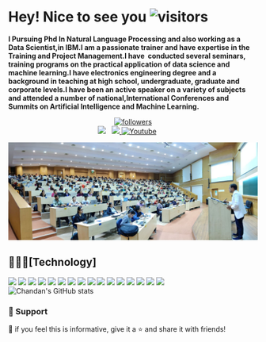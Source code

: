 # Hey! Nice to see you ![visitors](https://visitor-badge.glitch.me/badge?page_id=chandanverma07&left_color=green&right_color=red)

<p align="left">
<b>I Pursuing Phd In Natural Language Processing and also working as a Data Scientist,in IBM.I am a passionate trainer and have expertise in the Training and Project Management.I have  conducted several seminars, training programs on the practical application of data science and machine learning.I have electronics engineering degree and a background in teaching at high school, undergraduate, graduate and corporate levels.I have been an active speaker on a variety of subjects and attended a number of national,International Conferences and Summits on Artificial Intelligence and Machine Learning.</b>
</p>
<p align='center'>
  <a href="https://github.com/chandanverma07?tab=followers">
    <img alt="followers" title="Follow me on Github" src="https://custom-icon-badges.demolab.com/github/followers/chandanverma07?color=236ad3&labelColor=1155ba&style=for-the-badge&logo=person-add&label=Follow&logoColor=white"/></a>
  <br>
<a href="https://instagram.com/verma.chandan.070"><img height="30" src="https://github.com/WaylonWalker/WaylonWalker/blob/main/icon/instagram.jpg?raw=true"></a>&nbsp;&nbsp;
<a href="https://www.linkedin.com/in/chandan-shubh-aa448b5a/"><img height="30" src="https://github.com/WaylonWalker/WaylonWalker/blob/main/icon/linkedin.png?raw=true">
 <a href="https://www.youtube.com/channel/UC0byJszUuiB0-tn_JoUwOVg"><img width="32px" alt="Youtube" title="Youtube" src="https://i.imgur.com/qiXu7b2.png"/></a>
  &#8287;&#8287;&#8287;&#8287;&#8287;
 </a>
</p>

<p align="center">
<img
    src = 'https://github.com/chandanverma07/chandanverma07/blob/main/image1.jpg'
    width = 800/>
 </p>
 
 ## 👨🏻‍💻[Technology]
 
 ![](https://img.shields.io/badge/Python-3776AB?style=for-the-badge&logo=python&logoColor=white)
 ![](https://img.shields.io/badge/dialogflow-FF9800?style=for-the-badge&logo=dialogflow&logoColor=white)
 ![](https://img.shields.io/badge/Keras-FF0000?style=for-the-badge&logo=keras&logoColor=white)
 ![](https://img.shields.io/badge/TensorFlow-FF6F00?style=for-the-badge&logo=tensorflow&logoColor=white)
 ![](https://img.shields.io/badge/Amazon_AWS-FF9900?style=for-the-badge&logo=amazonaws&logoColor=white)
 ![](https://img.shields.io/badge/IBM%20Cloud-1261FE?style=for-the-badge&logo=IBM%20Cloud&logoColor=white)
 ![](https://img.shields.io/badge/MongoDB-4EA94B?style=for-the-badge&logo=mongodb&logoColor=white)
 ![](https://img.shields.io/badge/MySQL-005C84?style=for-the-badge&logo=mysql&logoColor=white)
 ![](https://img.shields.io/badge/Jupyter-F37626.svg?&style=for-the-badge&logo=Jupyter&logoColor=white)
 ![](https://img.shields.io/badge/kubernetes-326ce5.svg?&style=for-the-badge&logo=kubernetes&logoColor=white)
 ![](https://img.shields.io/badge/OpenCV-27338e?style=for-the-badge&logo=OpenCV&logoColor=whit)
 ![](https://img.shields.io/badge/VSCode-0078D4?style=for-the-badge&logo=visual%20studio%20code&logoColor=white)
 ![](https://img.shields.io/badge/scikit_learn-F7931E?style=for-the-badge&logo=scikit-learn&logoColor=white)
 ![](https://img.shields.io/badge/fastapi-109989?style=for-the-badge&logo=FASTAPI&logoColor=white)
 ![](https://img.shields.io/badge/Flask-000000?style=for-the-badge&logo=flask&logoColor=white)
 ![](https://img.shields.io/badge/Kibana-005571?style=for-the-badge&logo=Kibana&logoColor=white)
 <br>
![Chandan's GitHub stats](https://github-readme-stats.vercel.app/api?username=chandanverma07&show_icons=true&theme=radical)
    
### 🤩 Support

💙 if you feel this is informative, give it a ⭐ and share it with friends!


